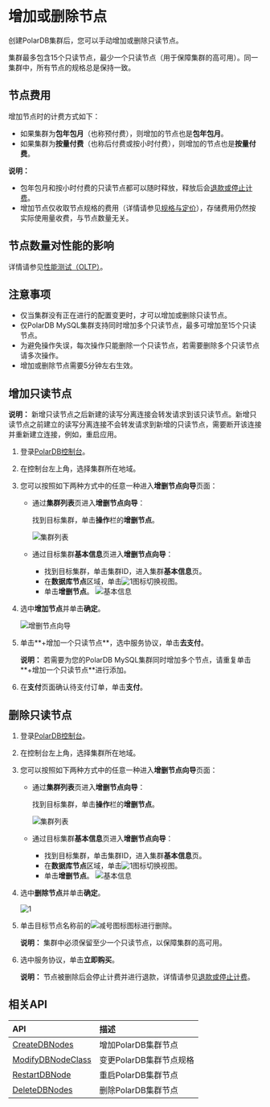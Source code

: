 # 增加或删除节点

创建PolarDB集群后，您可以手动增加或删除只读节点。

集群最多包含15个只读节点，最少一个只读节点（用于保障集群的高可用）。同一集群中，所有节点的规格总是保持一致。

## 节点费用

增加节点时的计费方式如下：

-   如果集群为**包年包月**（也称预付费），则增加的节点也是**包年包月**。
-   如果集群为**按量付费**（也称后付费或按小时付费），则增加的节点也是**按量付费**。

**说明：**

-   包年包月和按小时付费的只读节点都可以随时释放，释放后会[退款或停止计费](/intl.zh-CN/产品定价/变更配置费用说明.md)。
-   增加节点仅收取节点规格的费用（详情请参见[规格与定价](/intl.zh-CN/产品定价/规格与定价.md)），存储费用仍然按实际使用量收费，与节点数量无关。

## 节点数量对性能的影响

详情请参见[性能测试（OLTP）]()。

## 注意事项

-   仅当集群没有正在进行的配置变更时，才可以增加或删除只读节点。
-   仅PolarDB MySQL集群支持同时增加多个只读节点，最多可增加至15个只读节点。
-   为避免操作失误，每次操作只能删除一个只读节点，若需要删除多个只读节点请多次操作。
-   增加或删除节点需要5分钟左右生效。

## 增加只读节点

**说明：** 新增只读节点之后新建的读写分离连接会转发请求到该只读节点。新增只读节点之前建立的读写分离连接不会转发请求到新增的只读节点，需要断开该连接并重新建立连接，例如，重启应用。

1.  登录[PolarDB控制台](https://polardb.console.aliyun.com/)。

2.  在控制台左上角，选择集群所在地域。

3.  您可以按照如下两种方式中的任意一种进入**增删节点向导**页面：

    -   通过**集群列表**页进入**增删节点向导**：

        找到目标集群，单击**操作**栏的**增删节点**。

        ![集群列表](https://static-aliyun-doc.oss-cn-hangzhou.aliyuncs.com/assets/img/zh-CN/5040359951/p34661.png)

    -   通过目标集群**基本信息**页进入**增删节点向导**：

        -   找到目标集群，单击集群ID，进入集群**基本信息**页。
        -   在**数据库节点**区域，单击![1](https://static-aliyun-doc.oss-cn-hangzhou.aliyuncs.com/assets/img/zh-CN/6040359951/p134836.png)图标切换视图。
        -   单击**增删节点**。
        ![基本信息](https://static-aliyun-doc.oss-cn-hangzhou.aliyuncs.com/assets/img/zh-CN/6040359951/p13618.png)

4.  选中**增加节点**并单击**确定**。

    ![增删节点向导](https://static-aliyun-doc.oss-cn-hangzhou.aliyuncs.com/assets/img/zh-CN/5040359951/p52240.png)

5.  单击**+增加一个只读节点**，选中服务协议，单击**去支付**。

    **说明：** 若需要为您的PolarDB MySQL集群同时增加多个节点，请重复单击**+增加一个只读节点**进行添加。

6.  在**支付**页面确认待支付订单，单击**支付**。


## 删除只读节点

1.  登录[PolarDB控制台](https://polardb.console.aliyun.com/)。

2.  在控制台左上角，选择集群所在地域。

3.  您可以按照如下两种方式中的任意一种进入**增删节点向导**页面：

    -   通过**集群列表**页进入**增删节点向导**：

        找到目标集群，单击**操作**栏的**增删节点**。

        ![集群列表](https://static-aliyun-doc.oss-cn-hangzhou.aliyuncs.com/assets/img/zh-CN/5040359951/p34661.png)

    -   通过目标集群**基本信息**页进入**增删节点向导**：

        -   找到目标集群，单击集群ID，进入集群**基本信息**页。
        -   在**数据库节点**区域，单击![1](https://static-aliyun-doc.oss-cn-hangzhou.aliyuncs.com/assets/img/zh-CN/6040359951/p134836.png)图标切换视图。
        -   单击**增删节点**。
        ![基本信息](https://static-aliyun-doc.oss-cn-hangzhou.aliyuncs.com/assets/img/zh-CN/6040359951/p13618.png)

4.  选中**删除节点**并单击**确定**。

    ![1](https://static-aliyun-doc.oss-cn-hangzhou.aliyuncs.com/assets/img/zh-CN/6040359951/p134855.png)

5.  单击目标节点名称前的![减号图标](https://static-aliyun-doc.oss-cn-hangzhou.aliyuncs.com/assets/img/zh-CN/6040359951/p3601.png)图标进行删除。

    **说明：** 集群中必须保留至少一个只读节点，以保障集群的高可用。

6.  选中服务协议，单击**立即购买**。

    **说明：** 节点被删除后会停止计费并进行退款，详情请参见[退款或停止计费](/intl.zh-CN/产品定价/变更配置费用说明.md)。


## 相关API

|API|描述|
|:--|:-|
|[CreateDBNodes](/intl.zh-CN/API参考/节点/CreateDBNodes.md)|增加PolarDB集群节点|
|[ModifyDBNodeClass](/intl.zh-CN/API参考/节点/ModifyDBNodeClass.md)|变更PolarDB集群节点规格|
|[RestartDBNode](/intl.zh-CN/API参考/节点/RestartDBNode.md)|重启PolarDB集群节点|
|[DeleteDBNodes](/intl.zh-CN/API参考/节点/DeleteDBNodes.md)|删除PolarDB集群节点|

